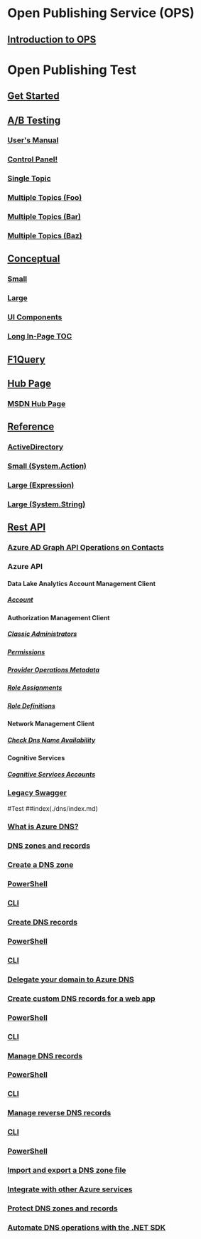 # Open Publishing Service (OPS)
## [Introduction to OPS](https://ppe.msdn.microsoft.com/en-us/openpublishing/docs?branch=master)
# Open Publishing Test
## [Get Started](index.md)
## [A/B Testing](./abtesting/index.md)
### [User's Manual](./abtesting/users-manual-content.md)
### [Control Panel!](./abtesting/control-panel.md)
### [Single Topic](./abtesting/single-topic.md)
### [Multiple Topics (Foo)](./abtesting/multiple-topics-foo.md)
### [Multiple Topics (Bar)](./abtesting/multiple-topics-bar.md)
### [Multiple Topics (Baz)](./abtesting/multiple-topics-baz.md)
## [Conceptual](./conceptual/index.md)
### [Small](./conceptual/small.md)
### [Large](./conceptual/large.md)
### [UI Components](./conceptual/ui-components.md)
### [Long In-Page TOC](./conceptual/long-in-page-toc.md)
## [F1Query](./f1query/index.md)
## [Hub Page](./hubpage/index.md)
### [MSDN Hub Page](./hubpage/msdn.md)
## [Reference](./reference/index.md)
### [ActiveDirectory](./reference/Microsoft.IdentityModel.Clients.ActiveDirectory.yml)
### [Small (System.Action)](./reference/System.Action.yml)
### [Large (Expression)](./reference/System.Linq.Expressions.Expression.yml)
### [Large (System.String)](./reference/System.String.yml)
## [Rest API](./restapi/index.md)
### [Azure AD Graph API Operations on Contacts](./restapi/contacts_swagger2.json)
### Azure API
#### Data Lake Analytics Account Management Client
##### [Account](./restapi/azure/account/Account.json)
#### Authorization Management Client
##### [Classic Administrators](./restapi/azure/authorization/ClassicAdministrators.json)
##### [Permissions](./restapi/azure/authorization/Permissions.json)
##### [Provider Operations Metadata](./restapi/azure/authorization/ProviderOperationsMetadata.json)
##### [Role Assignments](./restapi/azure/authorization/RoleAssignments.json)
##### [Role Definitions](./restapi/azure/authorization/RoleDefinitions.json)
#### Network Management Client
##### [Check Dns Name Availability](./restapi/azure/network/CheckDnsNameAvailability.json)
#### Cognitive Services
##### [Cognitive Services Accounts](./restapi/azure/cognitiveservices/CognitiveServicesAccounts.json)
### [Legacy Swagger](./swagger/build.md)



#Test
##index(./dns/index.md)
### [What is Azure DNS?](./dns/dns-overview.md)
### [DNS zones and records](./dns/dns-zones-records.md)
### [Create a DNS zone](./dns/dns-getstarted-create-dnszone-portal.md)
### [PowerShell](./dns/dns-getstarted-create-dnszone.md)
### [CLI](./dns/dns-getstarted-create-dnszone-cli.md)
### [Create DNS records](./dns/dns-getstarted-create-recordset-portal.md)
### [PowerShell](./dns/dns-getstarted-create-recordset.md)
### [CLI](./dns/dns-getstarted-create-recordset-cli.md)
### [Delegate your domain to Azure DNS](./dns/dns-domain-delegation.md)
### [Create custom DNS records for a web app](./dns/dns-web-sites-custom-domain.md)
### [PowerShell](./dns/dns-operations-dnszones.md)
### [CLI](./dns/dns-operations-dnszones-cli.md)
### [Manage DNS records](./dns/dns-operations-recordsets-portal.md)
### [PowerShell](./dns/dns-operations-recordsets.md)
### [CLI](./dns/dns-operations-recordsets-cli.md)
### [Manage reverse DNS records](./dns/dns-reverse-dns-record-operations-ps.md)
### [CLI](./dns/dns-reverse-dns-record-operations-cli.md)
### [PowerShell](./dns/dns-reverse-dns-record-operations-classic-ps.md)
### [Import and export a DNS zone file](./dns/dns-import-export.md)
### [Integrate with other Azure services](./dns/dns-for-azure-services.md)
### [Protect DNS zones and records](./dns/dns-protect-zones-recordsets.md)
### [Automate DNS operations with the .NET SDK](./dns/dns-sdk.md)


